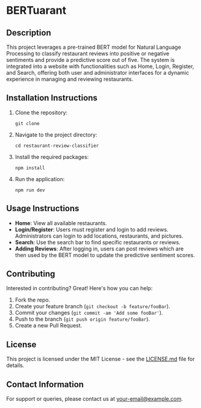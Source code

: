 # BERTuarant

## Description

This project leverages a pre-trained BERT model for Natural Language Processing to classify restaurant reviews into positive or negative sentiments and provide a predictive score out of five. The system is integrated into a website with functionalities such as Home, Login, Register, and Search, offering both user and administrator interfaces for a dynamic experience in managing and reviewing restaurants.

## Installation Instructions

1. Clone the repository:
   ```
   git clone 
3. Navigate to the project directory:
   ```
   cd restaurant-review-classifier
4. Install the required packages:
   ```
   npm install
5. Run the application:
   ```
   npm run dev

## Usage Instructions

- **Home**: View all available restaurants.
- **Login/Register**: Users must register and login to add reviews. Administrators can login to add locations, restaurants, and pictures.
- **Search**: Use the search bar to find specific restaurants or reviews.
- **Adding Reviews**: After logging in, users can post reviews which are then used by the BERT model to update the predictive sentiment scores.

## Contributing

Interested in contributing? Great! Here's how you can help:
1. Fork the repo.
2. Create your feature branch (`git checkout -b feature/fooBar`).
3. Commit your changes (`git commit -am 'Add some fooBar'`).
4. Push to the branch (`git push origin feature/fooBar`).
5. Create a new Pull Request.

## License

This project is licensed under the MIT License - see the [LICENSE.md](LICENSE) file for details.

## Contact Information

For support or queries, please contact us at [your-email@example.com](mailto:your-email@example.com).


